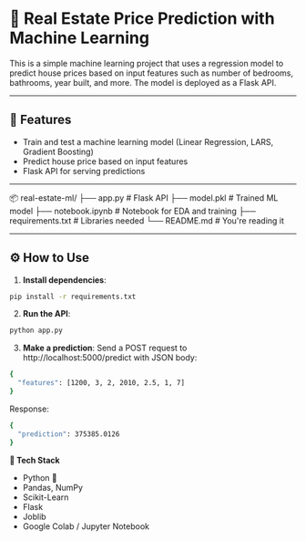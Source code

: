 # 🏡 Real Estate Price Prediction with Machine Learning

This is a simple machine learning project that uses a regression model to predict house prices based on input features such as number of bedrooms, bathrooms, year built, and more. The model is deployed as a Flask API.

---

## 🚀 Features

- Train and test a machine learning model (Linear Regression, LARS, Gradient Boosting)
- Predict house price based on input features
- Flask API for serving predictions

---
📦 real-estate-ml/
├── app.py # Flask API
├── model.pkl # Trained ML model
├── notebook.ipynb # Notebook for EDA and training
├── requirements.txt # Libraries needed
└── README.md # You're reading it


---

## ⚙️ How to Use

1. **Install dependencies**:
```bash
pip install -r requirements.txt
```

2. **Run the API**:
```bash
python app.py
```

3. **Make a prediction**:
Send a POST request to http://localhost:5000/predict with JSON body:

```bash
{
  "features": [1200, 3, 2, 2010, 2.5, 1, 7]
}
```

Response:
```bash
{
  "prediction": 375385.0126
}
```

**🧠 Tech Stack**
- Python 🐍
- Pandas, NumPy
- Scikit-Learn
- Flask
- Joblib
- Google Colab / Jupyter Notebook
